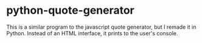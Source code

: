 # python-quote-generator

This is a similar program to the javascript quote generator, but I remade it in Python. Instead of an HTML interface, it prints to the user's console.
